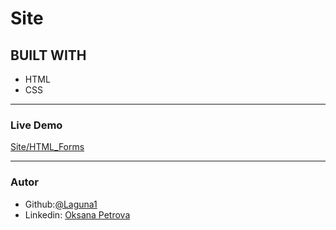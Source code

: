 # Site
## BUILT WITH
*  HTML
*  CSS
***


### Live Demo  
 [Site/HTML_Forms](https://laguna1.github.io/Site/)
***


### Autor
 - Github:[@Laguna1](https://github.com/Laguna1)
 - Linkedin: [Oksana Petrova](https://www.linkedin.com/in/oksana-petrova-005bb0145/)
